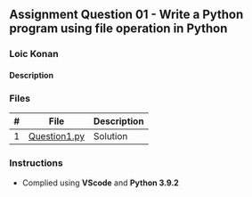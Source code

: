 ## Assignment Question 01 - Write a Python program using file operation in Python

### Loic Konan

#### Description
>
>


### Files

|   #   | File                         | Description |
| :---: | ---------------------------- | ----------- |
|   1   | [Question1.py](Question1.py) | Solution    |

### Instructions

- Complied using **VScode** and **Python 3.9.2**
